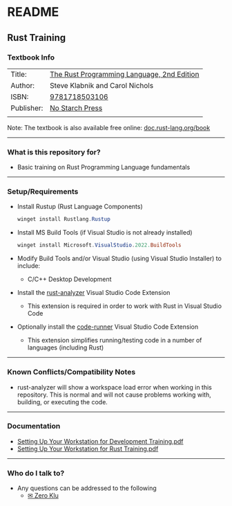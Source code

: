 # README #

## Rust Training ##

### Textbook Info ###

|            |                                                                                                          |
|------------|----------------------------------------------------------------------------------------------------------|
| Title:     | [The Rust Programming Language, 2nd Edition](https://nostarch.com/rust-programming-language-2nd-edition) |
| Author:    | Steve Klabnik and Carol Nichols                                                                          |
| ISBN:      | [9781718503106](https://isbnsearch.org/isbn/9781718503106)                                               |
| Publisher: | [No Starch Press](https://nostarch.com/)                                                                 |
|||

Note: The textbook is also available free online:
[doc.rust-lang.org/book](https://doc.rust-lang.org/book)

---
### What is this repository for? ###

* Basic training on Rust Programming Language fundamentals

---

### Setup/Requirements ###

* Install Rustup (Rust Language Components)
    ```powershell
    winget install Rustlang.Rustup
    ```

* Install MS Build Tools (if Visual Studio is not already installed)
    ```powershell
    winget install Microsoft.VisualStudio.2022.BuildTools
    ```

* Modify Build Tools and/or Visual Studio (using Visual Studio Installer) to include:
    * C/C++ Desktop Development

* Install the
  [rust-analyzer](https://marketplace.visualstudio.com/items?itemName=rust-lang.rust-analyzer)
  Visual Studio Code Extension
    * This extension is required in order to work with Rust in Visual Studio Code

* Optionally install the
  [code-runner](https://marketplace.visualstudio.com/items?itemName=formulahendry.code-runner)
  Visual Studio Code Extension
    * This extension simplifies running/testing code in a number of languages (including Rust)

---

### Known Conflicts/Compatibility Notes ###

* rust-analyzer will show a workspace load error when working in
  this repository. This is normal and will not cause problems working
  with, building, or executing the code.

---

### Documentation ###

* [Setting Up Your Workstation for Development Training.pdf](./additional-files/Setting%20Up%20Your%20Workstation%20for%20Development%20Training.pdf)
* [Setting Up Your Workstation for Rust Training.pdf](./additional-files/Setting%20Up%20Your%20Workstation%20for%20Rust%20Training.pdf)

---

### Who do I talk to? ###

* Any questions can be addressed to the following
    * [✉ Zero Klu](mailto:zeroklu@myself.com?subject=Rust%20Training&body=Question%20about%20your%20Rust%20Training%20repository%20on%20GitHub:)
